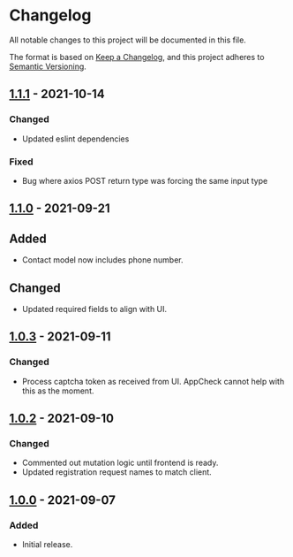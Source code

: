 # Changelog
All notable changes to this project will be documented in this file.

The format is based on [Keep a Changelog](https://keepachangelog.com/en/1.0.0/),
and this project adheres to [Semantic Versioning](https://semver.org/spec/v2.0.0.html).

## [1.1.1] - 2021-10-14

### Changed
- Updated eslint dependencies

### Fixed
- Bug where axios POST return type was forcing the same input type

## [1.1.0] - 2021-09-21

## Added
- Contact model now includes phone number.

## Changed
- Updated required fields to align with UI.

## [1.0.3] - 2021-09-11

### Changed
- Process captcha token as received from UI. AppCheck cannot help with this as the moment.

## [1.0.2] - 2021-09-10

### Changed
- Commented out mutation logic until frontend is ready.
- Updated registration request names to match client.

## [1.0.0] - 2021-09-07

### Added
- Initial release.

[1.1.1]: https://github.com/mujde-aze/registration-proxy/compare/v1.1.0...v1.1.1
[1.1.0]: https://github.com/mujde-aze/registration-proxy/compare/v1.0.3...v1.1.0
[1.0.3]: https://github.com/mujde-aze/registration-proxy/compare/v1.0.2...v1.0.3
[1.0.2]: https://github.com/mujde-aze/registration-proxy/compare/v1.0.0...v1.0.2
[1.0.0]: https://github.com/mujde-aze/registration-proxy/compare/v1.0.0...HEAD
